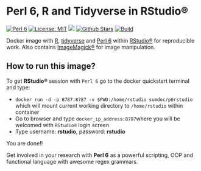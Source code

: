 # Perl 6, R and Tidyverse in RStudio®

[![Perl 6](https://img.shields.io/badge/Perl%206-2018.01-blue.svg)](https://rakudo.perl6.org/downloads/star/)
[![License: MIT](https://img.shields.io/github/license/sumandoc/P6RStudio.svg)](https://github.com/sumandoc/P6RStudio/blob/master/LICENSE)
[![](https://images.microbadger.com/badges/image/sumdoc/p6rstudio.svg)](https://microbadger.com/images/sumdoc/p6rstudio "Get your own image badge on microbadger.com")
[![Github Stars](https://img.shields.io/github/stars/sumandoc/P6RStudio.svg?style=social&label=Github)](https://github.com/sumandoc/P6RStudio)
[![Build](https://img.shields.io/docker/automated/sumdoc/p6rstudio.svg)](https://hub.docker.com/r/sumdoc/p6rstudio/)


Docker image with [R](https://www.r-project.org/), [tidyverse](https://www.tidyverse.org/) and [Perl 6](https://perl6.org/) within [RStudio®](https://www.rstudio.com/) for reproducible work. Also contains [ImageMagick®](https://www.imagemagick.org/script/index.php) for image manipulation.


## How to run this image?

To get **RStudio®** session with `Perl 6` go to the docker quickstart terminal and type:

+ `docker run -d -p 8787:8787 -v $PWD:/home/rstudio sumdoc/p6rstudio` which will mount current working directory to `/home/rstudio` within container
+ Go to browser and type `docker_ip_address:8787`where you will be welcomed with `RStudio®` login screen
+ Type username: **rstudio**, password: **rstudio**

You are done!!

Get involved in your research with **Perl 6** as a powerful scripting, OOP and functional language with awesome regex grammars.


